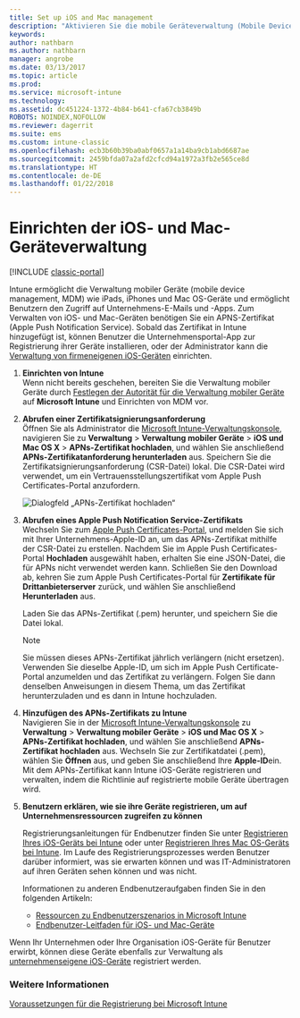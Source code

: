 ```yaml
---
title: Set up iOS and Mac management
description: "Aktivieren Sie die mobile Geräteverwaltung (Mobile Device Management, MDM) für iOS-Geräte einschließlich iPads und iPhones sowie Mac OS X-Geräte mit Microsoft Intune."
keywords: 
author: nathbarn
ms.author: nathbarn
manager: angrobe
ms.date: 03/13/2017
ms.topic: article
ms.prod: 
ms.service: microsoft-intune
ms.technology: 
ms.assetid: dc451224-1372-4b84-b641-cfa67cb3849b
ROBOTS: NOINDEX,NOFOLLOW
ms.reviewer: dagerrit
ms.suite: ems
ms.custom: intune-classic
ms.openlocfilehash: ecb3b60b39ba0abf0657a1a14ba9cb1abd6687ae
ms.sourcegitcommit: 2459bfda07a2afd2cfcd94a1972a3fb2e565ce8d
ms.translationtype: HT
ms.contentlocale: de-DE
ms.lasthandoff: 01/22/2018
---
```

# <a name="set-up-ios-and-mac-device-management"></a>Einrichten der iOS- und Mac-Geräteverwaltung

[!INCLUDE [classic-portal](../includes/classic-portal.md)]

Intune ermöglicht die Verwaltung mobiler Geräte (mobile device management, MDM) wie iPads, iPhones und Mac OS-Geräte und ermöglicht Benutzern den Zugriff auf Unternehmens-E-Mails und -Apps. Zum Verwalten von iOS- und Mac-Geräten benötigen Sie ein APNS-Zertifikat (Apple Push Notification Service). Sobald das Zertifikat in Intune hinzugefügt ist, können Benutzer die Unternehmensportal-App zur Registrierung ihrer Geräte installieren, oder der Administrator kann die [Verwaltung von firmeneigenen iOS-Geräten](enroll-corporate-owned-ios-devices-in-microsoft-intune.md) einrichten.

1.  **Einrichten von Intune**<br>
    Wenn nicht bereits geschehen, bereiten Sie die Verwaltung mobiler Geräte durch [Festlegen der Autorität für die Verwaltung mobiler Geräte](prerequisites-for-enrollment.md#step-2-set-mdm-authority) auf **Microsoft Intune** und Einrichten von MDM vor.

2.  **Abrufen einer Zertifikatsignierungsanforderung**<br>
    Öffnen Sie als Administrator die [Microsoft Intune-Verwaltungskonsole](https://manage.microsoft.com), navigieren Sie zu **Verwaltung** &gt;  **Verwaltung mobiler Geräte** &gt; **iOS und Mac OS X** &gt; **APNs-Zertifikat hochladen**, und wählen Sie anschließend **APNs-Zertifikatanforderung herunterladen** aus. Speichern Sie die Zertifikatsignierungsanforderung (CSR-Datei) lokal. Die CSR-Datei wird verwendet, um ein Vertrauensstellungszertifikat vom Apple Push Certificates-Portal anzufordern.

    ![Dialogfeld „APNs-Zertifikat hochladen“](../media/Intune-iOS-enrollment-with-apns.png)

3.  **Abrufen eines Apple Push Notification Service-Zertifikats**<br>
    Wechseln Sie zum [Apple Push Certificates-Portal](http://go.microsoft.com/fwlink/?LinkId=269844), und melden Sie sich mit Ihrer Unternehmens-Apple-ID an, um das APNs-Zertifikat mithilfe der CSR-Datei zu erstellen. Nachdem Sie im Apple Push Certificates-Portal **Hochladen** ausgewählt haben, erhalten Sie eine JSON-Datei, die für APNs nicht verwendet werden kann. Schließen Sie den Download ab, kehren Sie zum Apple Push Certificates-Portal für **Zertifikate für Drittanbieterserver** zurück, und wählen Sie anschließend **Herunterladen** aus.

    Laden Sie das APNs-Zertifikat (.pem) herunter, und speichern Sie die Datei lokal.

    > [!NOTE]
    > Sie müssen dieses APNs-Zertifikat jährlich verlängern (nicht ersetzen). Verwenden Sie dieselbe Apple-ID, um sich im Apple Push Certificate-Portal anzumelden und das Zertifikat zu verlängern. Folgen Sie dann denselben Anweisungen in diesem Thema, um das Zertifikat herunterzuladen und es dann in Intune hochzuladen.

4.  **Hinzufügen des APNs-Zertifikats zu Intune**<br>
    Navigieren Sie in der [Microsoft Intune-Verwaltungskonsole](https://manage.microsoft.com) zu **Verwaltung** &gt; **Verwaltung mobiler Geräte** &gt; **iOS und Mac OS X** &gt; **APNs-Zertifikat hochladen**, und wählen Sie anschließend **APNs-Zertifikat hochladen** aus. Wechseln Sie zur Zertifikatdatei (.pem), wählen Sie **Öffnen** aus, und geben Sie anschließend Ihre **Apple-ID**ein. Mit dem APNs-Zertifikat kann Intune iOS-Geräte registrieren und verwalten, indem die Richtlinie auf registrierte mobile Geräte übertragen wird.

5.  **Benutzern erklären, wie sie ihre Geräte registrieren, um auf Unternehmensressourcen zugreifen zu können**

    Registrierungsanleitungen für Endbenutzer finden Sie unter [Registrieren Ihres iOS-Geräts bei Intune](https://docs.microsoft.com/intune-user-help/enroll-your-device-in-intune-ios) oder unter [Registrieren Ihres Mac OS-Geräts bei Intune](https://docs.microsoft.com/intune-user-help/enroll-your-device-in-intune-macos). Im Laufe des Registrierungsprozesses werden Benutzer darüber informiert, was sie erwarten können und was IT-Administratoren auf ihren Geräten sehen können und was nicht.

    Informationen zu anderen Endbenutzeraufgaben finden Sie in den folgenden Artikeln:
    - [Ressourcen zu Endbenutzerszenarios in Microsoft Intune](/intune/end-user-educate)
    - [Endbenutzer-Leitfaden für iOS- und Mac-Geräte](https://docs.microsoft.com/intune-user-help/using-your-ios-or-macOS-device-with-intune)

Wenn Ihr Unternehmen oder Ihre Organisation iOS-Geräte für Benutzer erwirbt, können diese Geräte ebenfalls zur Verwaltung als [unternehmenseigene iOS-Geräte](enroll-corporate-owned-ios-devices-in-microsoft-intune.md) registriert werden.

### <a name="see-also"></a>Weitere Informationen
[Voraussetzungen für die Registrierung bei Microsoft Intune](prerequisites-for-enrollment.md)

